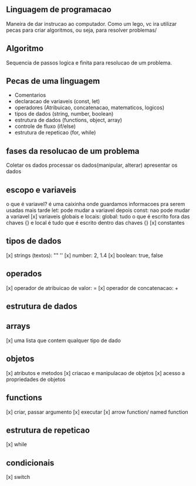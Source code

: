 ## Linguagem de programacao
Maneira de dar instrucao ao computador. Como um lego, vc ira utilizar pecas para criar algoritmos, ou seja, para resolver problemas/

## Algoritmo
Sequencia de passos logica e finita para resolucao de um problema.

## Pecas de uma linguagem
- Comentarios
- declaracao de variaveis (const, let)
- operadores (Atribuicao, concatenacao, matematicos, logicos)
- tipos de dados (string, number, boolean) 
- estrutura de dados (functions, object, array)
- controle de fluxo (if/else)
- estrutura de repeticao (for, while)

## fases da resolucao de um problema
Coletar os dados
processar os dados(manipular, alterar)
apresentar os dados

## escopo e variaveis
o que é variavel? é uma caixinha onde guardamos informacoes pra serem usadas mais tarde
let: pode mudar a variavel depois
const: nao pode mudar a variavel
[x] variaveis globais e locais: global: tudo o que é escrito fora das chaves {} e local é tudo que é escrito dentro das chaves {}
[x] constantes

## tipos de dados
[x] strings (textos): "" '' 
[x] number: 2, 1.4
[x] boolean: true, false

## operados
[x] operador de atribuicao de valor: =
[x] operador de concatenacao: +

## estrutura de dados

## arrays
[x] uma lista que contem qualquer tipo de dado

## objetos
[x] atributos e metodos
[x] criacao e manipulacao de objetos
[x] acesso a propriedades de objetos

## functions
[x] criar, passar argumento
[x] executar
[x] arrow function/ named function

## estrutura de repeticao
[x] while

## condicionais
[x] switch